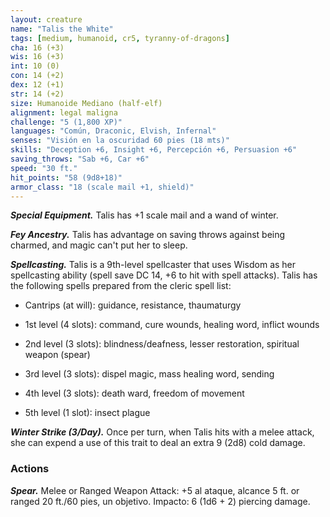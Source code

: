 ```yaml
---
layout: creature
name: "Talis the White"
tags: [medium, humanoid, cr5, tyranny-of-dragons]
cha: 16 (+3)
wis: 16 (+3)
int: 10 (0)
con: 14 (+2)
dex: 12 (+1)
str: 14 (+2)
size: Humanoide Mediano (half-elf)
alignment: legal maligna
challenge: "5 (1,800 XP)"
languages: "Común, Draconic, Elvish, Infernal"
senses: "Visión en la oscuridad 60 pies (18 mts)"
skills: "Deception +6, Insight +6, Percepción +6, Persuasion +6"
saving_throws: "Sab +6, Car +6"
speed: "30 ft."
hit_points: "58 (9d8+18)"
armor_class: "18 (scale mail +1, shield)"
---
```


***Special Equipment.*** Talis has +1 scale mail and a wand of winter.

***Fey Ancestry.*** Talis has advantage on saving throws against being charmed, and magic can't put her to sleep.

***Spellcasting.*** Talis is a 9th-level spellcaster that uses Wisdom as her spellcasting ability (spell save DC 14, +6 to hit with spell attacks). Talis has the following spells prepared from the cleric spell list:

* Cantrips (at will): guidance, resistance, thaumaturgy

* 1st level (4 slots): command, cure wounds, healing word, inflict wounds

* 2nd level (3 slots): blindness/deafness, lesser restoration, spiritual weapon (spear)

* 3rd level (3 slots): dispel magic, mass healing word, sending

* 4th level (3 slots): death ward, freedom of movement

* 5th level (1 slot): insect plague

***Winter Strike (3/Day).*** Once per turn, when Talis hits with a melee attack, she can expend a use of this trait to deal an extra 9 (2d8) cold damage.

### Actions

***Spear.*** Melee or Ranged Weapon Attack: +5 al ataque, alcance 5 ft. or ranged 20 ft./60 pies, un objetivo. Impacto: 6 (1d6 + 2) piercing damage.